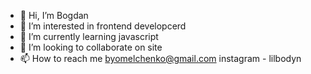 - 👋 Hi, I’m Bogdan
- 👀 I’m interested in  frontend developcerd
- 🌱 I’m currently learning javascript
- 💞️ I’m looking to collaborate on site
- 📫 How to reach me byomelchenko@gmail.com instagram - lilbodyn

<!---
lilbodyn/lilbodyn is a ✨ special ✨ repository because its `README.md` (this file) appears on your GitHub profile.
You can click the Preview link to take a look at your changes.
--->
